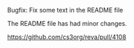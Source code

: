 Bugfix: Fix some text in the README file

The README file has had minor changes.

https://github.com/cs3org/reva/pull/4108
